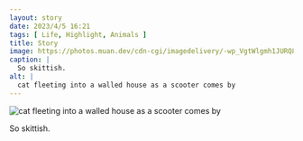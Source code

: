 ```yaml
---
layout: story
date: 2023/4/5 16:21
tags: [ Life, Highlight, Animals ]
title: Story
image: https://photos.muan.dev/cdn-cgi/imagedelivery/-wp_VgtWlgmh1JURQ8t1mg/ee3e3274-17ee-4d97-144b-70bb6dd1c900/public
caption: |
  So skittish.
alt: |
  cat fleeting into a walled house as a scooter comes by
---
```


![cat fleeting into a walled house as a scooter comes by](https://photos.muan.dev/cdn-cgi/imagedelivery/-wp_VgtWlgmh1JURQ8t1mg/ee3e3274-17ee-4d97-144b-70bb6dd1c900/public)

So skittish.
